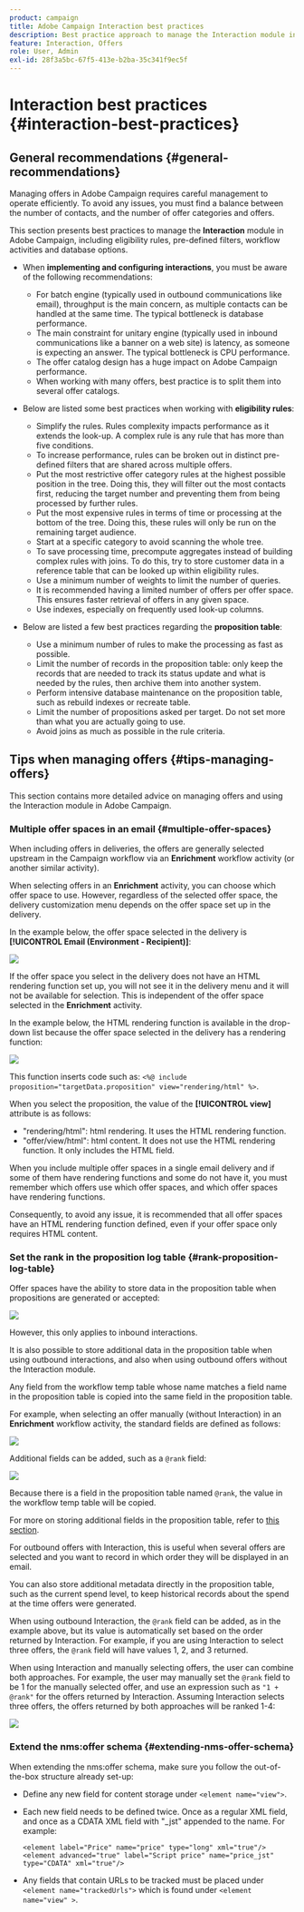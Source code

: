 ```yaml
---
product: campaign
title: Adobe Campaign Interaction best practices
description: Best practice approach to manage the Interaction module in Adobe Campaign
feature: Interaction, Offers
role: User, Admin
exl-id: 28f3a5bc-67f5-413e-b2ba-35c341f9ec5f
---
```

# Interaction best practices {#interaction-best-practices}

## General recommendations {#general-recommendations}

Managing offers in Adobe Campaign requires careful management to operate efficiently. To avoid any issues, you must find a balance between the number of contacts, and the number of offer categories and offers. 

This section presents best practices to manage the **Interaction** module in Adobe Campaign, including eligibility rules, pre-defined filters, workflow activities and database options.

* When **implementing and configuring interactions**, you must be aware of the following recommendations:

    * For batch engine (typically used in outbound communications like email), throughput is the main concern, as multiple contacts can be handled at the same time. The typical bottleneck is database performance.
    * The main constraint for unitary engine (typically used in inbound communications like a banner on a web site) is latency, as someone is expecting an answer. The typical bottleneck is CPU performance.
    * The offer catalog design has a huge impact on Adobe Campaign performance.
    * When working with many offers, best practice is to split them into several offer catalogs.

* Below are listed some best practices when working with **eligibility rules**:

    * Simplify the rules. Rules complexity impacts performance as it extends the look-up. A complex rule is any rule that has more than five conditions.
    * To increase performance, rules can be broken out in distinct pre-defined filters that are shared across multiple offers.
    * Put the most restrictive offer category rules at the highest possible position in the tree. Doing this, they will filter out the most contacts first, reducing the target number and preventing them from being processed by further rules.
    * Put the most expensive rules in terms of time or processing at the bottom of the tree. Doing this, these rules will only be run on the remaining target audience.
    * Start at a specific category to avoid scanning the whole tree.
    * To save processing time, precompute aggregates instead of building complex rules with joins. To do this, try to store customer data in a reference table that can be looked up within eligibility rules.
    * Use a minimum number of weights to limit the number of queries.
    * It is recommended having a limited number of offers per offer space. This ensures faster retrieval of offers in any given space.
    * Use indexes, especially on frequently used look-up columns.

* Below are listed a few best practices regarding the **proposition table**:

    * Use a minimum number of rules to make the processing as fast as possible.
    * Limit the number of records in the proposition table: only keep the records that are needed to track its status update and what is needed by the rules, then archive them into another system.
    * Perform intensive database maintenance on the proposition table, such as rebuild indexes or recreate table.
    * Limit the number of propositions asked per target. Do not set more than what you are actually going to use.
    * Avoid joins as much as possible in the rule criteria.

## Tips when managing offers {#tips-managing-offers}

This section contains more detailed advice on managing offers and using the Interaction module in Adobe Campaign.

### Multiple offer spaces in an email {#multiple-offer-spaces}

When including offers in deliveries, the offers are generally selected upstream in the Campaign workflow via an **Enrichment** workflow activity (or another similar activity).

When selecting offers in an **Enrichment** activity, you can choose which offer space to use. However, regardless of the selected offer space, the delivery customization menu depends on the offer space set up in the delivery.

In the example below, the offer space selected in the delivery is **[!UICONTROL Email (Environment - Recipient)]**:

![](assets/Interaction-best-practices-offer-space-selected.png)

If the offer space you select in the delivery does not have an HTML rendering function set up, you will not see it in the delivery menu and it will not be available for selection. This is independent of the offer space selected in the **Enrichment** activity.

In the example below, the HTML rendering function is available in the drop-down list because the offer space selected in the delivery has a rendering function:

![](assets/Interaction-best-practices-HTML-rendering.png)

This function inserts code such as: `<%@ include proposition="targetData.proposition" view="rendering/html" %>`.

When you select the proposition, the value of the **[!UICONTROL view]** attribute is as follows:
* "rendering/html": html rendering. It uses the HTML rendering function.
* "offer/view/html": html content. It does not use the HTML rendering function. It only includes the HTML field.

When you include multiple offer spaces in a single email delivery and if some of them have rendering functions and some do not have it, you must remember which offers use which offer spaces, and which offer spaces have rendering functions.

Consequently, to avoid any issue, it is recommended that all offer spaces have an HTML rendering function defined, even if your offer space only requires HTML content.

### Set the rank in the proposition log table {#rank-proposition-log-table}

Offer spaces have the ability to store data in the proposition table when propositions are generated or accepted:

![](assets/Interaction-best-practices-offer-space-storage.png)

However, this only applies to inbound interactions.

It is also possible to store additional data in the proposition table when using outbound interactions, and also when using outbound offers without the Interaction module.

Any field from the workflow temp table whose name matches a field name in the proposition table is copied into the same field in the proposition table.

For example, when selecting an offer manually (without Interaction) in an **Enrichment** workflow activity, the standard fields are defined as follows:

![](assets/Interaction-best-practices-manual-offer-std-fields.png)

Additional fields can be added, such as a `@rank` field:

![](assets/Interaction-best-practices-manual-offer-add-fields.png)

Because there is a field in the proposition table named `@rank`, the value in the workflow temp table will be copied.

For more on storing additional fields in the proposition table, refer to [this section](interaction-send-offers.md#storing-offer-rankings-and-weights).

For outbound offers with Interaction, this is useful when several offers are selected and you want to record in which order they will be displayed in an email.

You can also store additional metadata directly in the proposition table, such as the current spend level, to keep historical records about the spend at the time offers were generated.

When using outbound Interaction, the `@rank` field can be added, as in the example above, but its value is automatically set based on the order returned by Interaction. For example, if you are using Interaction to select three offers, the `@rank` field will have values 1, 2, and 3 returned.

When using Interaction and manually selecting offers, the user can combine both approaches. For example, the user may manually set the `@rank` field to be 1 for the manually selected offer, and use an expression such as `"1 + @rank"` for the offers returned by Interaction. Assuming Interaction selects three offers, the offers returned by both approaches will be ranked 1-4:

![](assets/Interaction-best-practices-manual-offer-combined.png)

### Extend the nms:offer schema {#extending-nms-offer-schema}

When extending the nms:offer schema, make sure you follow the out-of-the-box structure already set-up:
* Define any new field for content storage under `<element name="view">`.
* Each new field needs to be defined twice. Once as a regular XML field, and once as a CDATA XML field with "_jst" appended to the name. For example:

    ```
    <element label="Price" name="price" type="long" xml="true"/>
    <element advanced="true" label="Script price" name="price_jst" type="CDATA" xml="true"/>
    ```

* Any fields that contain URLs to be tracked must be placed under `<element name="trackedUrls">` which is found under `<element name="view" >`.

